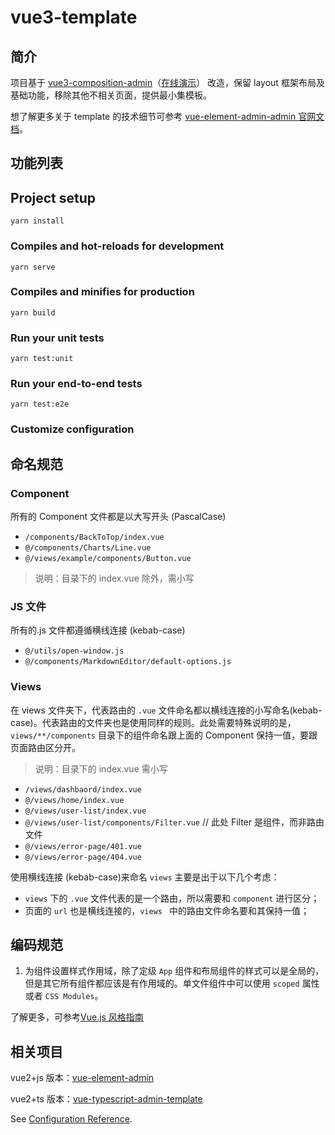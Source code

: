 # vue3-template

## 简介

项目基于 [vue3-composition-admin](https://github.com/RainManGO/vue3-composition-admin)（[在线演示](https://admin-tmpl-test.rencaiyoujia.cn/)） 改造，保留 layout 框架布局及基础功能，移除其他不相关页面，提供最小集模板。

想了解更多关于 template 的技术细节可参考 [vue-element-admin-admin 官网文档](https://panjiachen.github.io/vue-element-admin-site/zh/)。

## 功能列表

## Project setup

```
yarn install
```

### Compiles and hot-reloads for development

```
yarn serve
```

### Compiles and minifies for production

```
yarn build
```

### Run your unit tests

```
yarn test:unit
```

### Run your end-to-end tests

```
yarn test:e2e
```

### Customize configuration

## 命名规范

### Component

所有的 Component 文件都是以大写开头 (PascalCase)

- `/components/BackToTop/index.vue`
- `@/components/Charts/Line.vue`
- `@/views/example/components/Button.vue`

> 说明：目录下的 index.vue 除外，需小写

### JS 文件

所有的.js 文件都遵循横线连接 (kebab-case)

- `@/utils/open-window.js`
- `@/components/MarkdownEditor/default-options.js`

### Views

在 views 文件夹下，代表路由的 `.vue` 文件命名都以横线连接的小写命名(kebab-case)。代表路由的文件夹也是使用同样的规则。此处需要特殊说明的是，`views/**/components` 目录下的组件命名跟上面的 Component 保持一值，要跟页面路由区分开。

> 说明：目录下的 index.vue 需小写

- `/views/dashbaord/index.vue`
- `@/views/home/index.vue`
- `@/views/user-list/index.vue`
- `@/views/user-list/components/Filter.vue` // 此处 Filter 是组件，而非路由文件
- `@/views/error-page/401.vue`
- `@/views/error-page/404.vue`

使用横线连接 (kebab-case)来命名 `views` 主要是出于以下几个考虑：

- `views` 下的 `.vue` 文件代表的是一个路由，所以需要和 `component` 进行区分；
- 页面的 `url` 也是横线连接的，`views ` 中的路由文件命名要和其保持一值；

## 编码规范

1. 为组件设置样式作用域，除了定级 `App` 组件和布局组件的样式可以是全局的，但是其它所有组件都应该是有作用域的。单文件组件中可以使用 `scoped` 属性或者 `CSS Modules`。

了解更多，可参考[Vue.js 风格指南](https://cn.vuejs.org/v2/style-guide/index.html)

## 相关项目

vue2+js 版本：[vue-element-admin](https://github.com/PanJiaChen/vue-element-admin)

vue2+ts 版本：[vue-typescript-admin-template](https://github.com/Armour/vue-typescript-admin-template)

See [Configuration Reference](https://cli.vuejs.org/config/).
